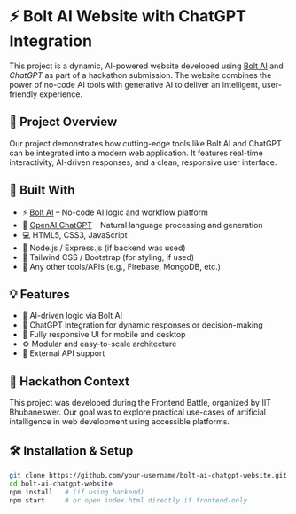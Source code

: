 # ⚡ Bolt AI Website with ChatGPT Integration

This project is a dynamic, AI-powered website developed using [Bolt AI](https://boltai.io) and *ChatGPT* as part of a hackathon submission. The website combines the power of no-code AI tools with generative AI to deliver an intelligent, user-friendly experience.

## 🚀 Project Overview

Our project demonstrates how cutting-edge tools like Bolt AI and ChatGPT can be integrated into a modern web application. It features real-time interactivity, AI-driven responses, and a clean, responsive user interface.

## 🧠 Built With

- ⚡ [Bolt AI](https://boltai.io) – No-code AI logic and workflow platform
- 🤖 [OpenAI ChatGPT](https://openai.com/chatgpt) – Natural language processing and generation
- 💻 HTML5, CSS3, JavaScript
- 🧩 Node.js / Express.js (if backend was used)
- 🎨 Tailwind CSS / Bootstrap (for styling, if used)
- 🔧 Any other tools/APIs (e.g., Firebase, MongoDB, etc.)

## 💡 Features

- 🧠 AI-driven logic via Bolt AI
- 🤖 ChatGPT integration for dynamic responses or decision-making
- 📱 Fully responsive UI for mobile and desktop
- ⚙ Modular and easy-to-scale architecture
- 🔌 External API support

## 🎯 Hackathon Context

This project was developed during the Frontend Battle, organized by IIT Bhubaneswer. Our goal was to explore practical use-cases of artificial intelligence in web development using accessible platforms.

## 🛠 Installation & Setup

```bash
git clone https://github.com/your-username/bolt-ai-chatgpt-website.git
cd bolt-ai-chatgpt-website
npm install   # (if using backend)
npm start     # or open index.html directly if frontend-only
